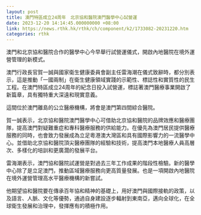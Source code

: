 ```yaml
---
layout: post
title: 澳門特區成立24周年　北京協和醫院澳門醫學中心試營運
date: 2023-12-20 14:14:45.000000000 +08:00
link: https://news.rthk.hk/rthk/ch/component/k2/1733082-20231220.htm
categories: rthk
---
```


澳門和北京協和醫院合作的醫學中心今早舉行試營運儀式，開啟內地醫院在境外運營管理的新模式。

澳門行政長官賀一誠與國家衛生健康委員會副主任雷海潮在儀式致辭時，都分別表示，這是推動「一國兩制」在衛生健康領域實踐的示範性、標誌性和實質性的民生工程。在澳門特區成立24周年的紀念日投入試營運，標誌著澳門醫療事業開啟了新篇章，具有獨特重大深遠和現實意義。

這間位於澳門離島的公立醫療機構，將會是澳門第四間綜合醫院。

賀一誠表示，北京協和醫院澳門醫學中心可借助北京協和醫院的品牌效應和醫療團隊，提高澳門對疑難重症和專科醫療服務的供給能力。在優先為澳門居民提供醫療服務的同時，也會致力發展成為立足粵港澳大灣區和具有國際影響力的一流醫學中心。並借助北京協和醫院頂尖醫療團隊的經驗和技術，提高澳門本地醫療人員高層次、多樣化的培訓和更廣濶的發展平台。

雷海潮表示，澳門協和醫院試運營是對過去三年工作成果的階段性檢驗。新的醫學中心除了是立足澳門，推動區域醫療服務向更高質量發展。也是一項開啟內地醫院在境外運營管理高水平醫療機構的新嘗試。

他期望協和醫院要在傳承百年協和精神的基礎上，用好澳門與國際接軌的政策，以及語言、人脈、文化等優勢，通過自身建設逐步輻射到東南亞，邁向全球化，在全球衛生發展和治理中，發揮應有的積極作用。
